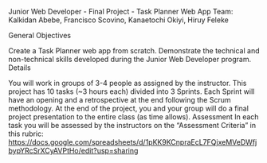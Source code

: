 Junior Web Developer - Final Project - Task Planner Web App
Team: Kalkidan Abebe, Francisco Scovino, Kanaetochi Okiyi, Hiruy Feleke

General Objectives

Create a Task Planner web app from scratch.
Demonstrate the technical and non-technical skills developed during the Junior Web Developer program.
Details

You will work in groups of 3-4 people as assigned by the instructor.
This project has 10 tasks (~3 hours each) divided into 3 Sprints.
Each Sprint will have an opening and a retrospective at the end following the Scrum methodology.
At the end of the project, you and your group will do a final project presentation to the entire class (as time allows).
Assessment In each task you will be assessed by the instructors on the “Assessment Criteria” in this rubric: https://docs.google.com/spreadsheets/d/1pKK9KCnpraEcL7FQjxeMVeDWfjbypYRcSrXCyAVPtHo/edit?usp=sharing